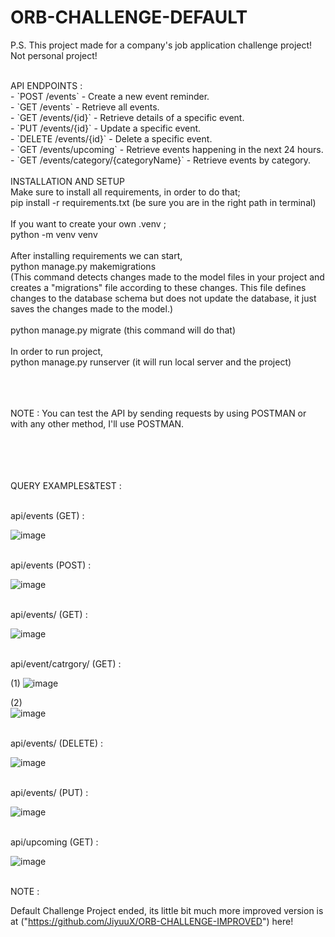 # ORB-CHALLENGE-DEFAULT

P.S. This project made for a company's job application challenge project! Not personal project! <br />

<br />
API ENDPOINTS :  <br />
- `POST /events` - Create a new event reminder. <br />
- `GET /events` - Retrieve all events. <br />
- `GET /events/{id}` - Retrieve details of a specific event. <br />
- `PUT /events/{id}` - Update a specific event. <br />
- `DELETE /events/{id}` - Delete a specific event. <br />
- `GET /events/upcoming` - Retrieve events happening in the next 24 hours. <br />
- `GET /events/category/{categoryName}` - Retrieve events by category. <br />

<br />
INSTALLATION AND SETUP <br />
Make sure to install all requirements, in order to do that; <br />
pip install -r requirements.txt (be sure you are in the right path in terminal) <br />
<br />
If you want to create your own .venv ; <br />
python -m venv venv <br />

<br />
After installing requirements we can start, <br />
python manage.py makemigrations <br />
(This command detects changes made to the model files in your project and creates a "migrations" file according to these changes. This file defines changes to the database schema but does not update the database, it just saves the changes made to the model.) <br />
<br />
python manage.py migrate (this command will do that) <br />
<br />
In order to run project, <br />
python manage.py runserver  (it will run local server and the project) <br />

<br /> <br /> <br />
NOTE : You can test the API by sending requests by using POSTMAN or with any other method, I'll use POSTMAN.
<br /> <br /> <br />

<br /> <br />
QUERY EXAMPLES&TEST : <br />

<br />
api/events  (GET) : <br />

![image](https://github.com/JiyuuX/ORB-CHALLENGE-DEFAULT/assets/139239394/2d7aa7ef-4ce0-47fa-aae9-31ece2049183)

<br />
api/events (POST) : <br />

![image](https://github.com/JiyuuX/ORB-CHALLENGE-DEFAULT/assets/139239394/233b32a3-0e14-4bbf-b6ca-dfca41cc0aa9)

<br />
api/events/<event_id> (GET) : <br />

![image](https://github.com/JiyuuX/ORB-CHALLENGE-DEFAULT/assets/139239394/eb8b305a-d15e-4389-825c-8d64a92a588f)

<br />
api/event/catrgory/<category_name> (GET) : <br />

(1) ![image](https://github.com/JiyuuX/ORB-CHALLENGE-DEFAULT/assets/139239394/4e5e72a8-fab1-44c9-91af-c741b20f5b43) <br />

(2) <br /> ![image](https://github.com/JiyuuX/ORB-CHALLENGE-DEFAULT/assets/139239394/ed6ac840-38c7-4dea-8094-549a59939f52) <br />

<br />
api/events/<event_id> (DELETE) :  <br />

![image](https://github.com/JiyuuX/ORB-CHALLENGE-DEFAULT/assets/139239394/972164c1-5b34-44d9-8725-e950e400b61b)

<br />
api/events/<event_id> (PUT) : <br />

![image](https://github.com/JiyuuX/ORB-CHALLENGE-DEFAULT/assets/139239394/56f959ff-8a25-4ba9-a9be-bc402c4b5a41)

<br />
api/upcoming (GET) : <br />

![image](https://github.com/JiyuuX/ORB-CHALLENGE-DEFAULT/assets/139239394/e04c1dfa-63f0-403d-a361-99c478408791)


<br />
NOTE : <br />

 Default Challenge Project ended, its little bit much more improved version is at ("https://github.com/JiyuuX/ORB-CHALLENGE-IMPROVED") here!
 
